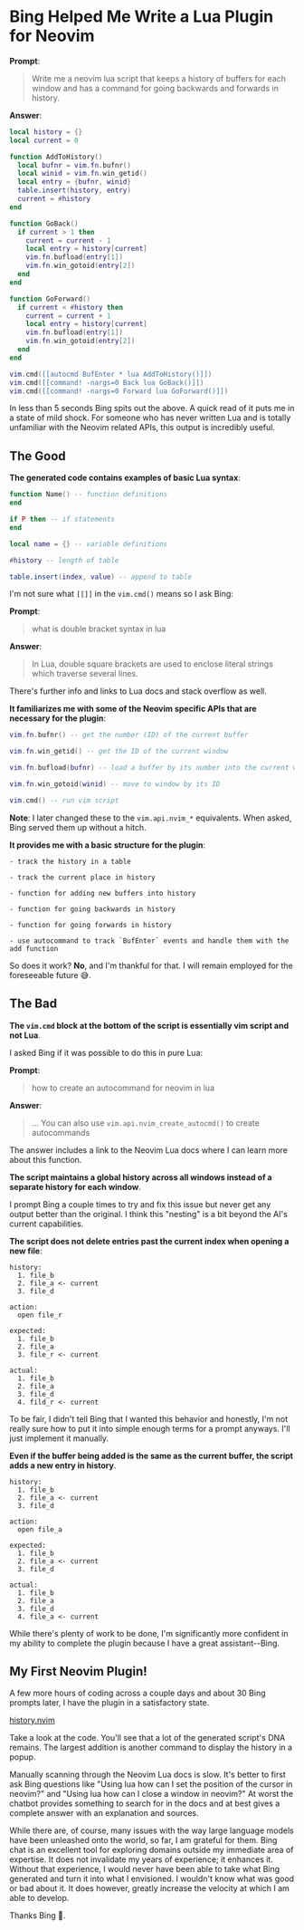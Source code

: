 <!--metadata
date = 2023-04-02
-->

# Bing Helped Me Write a Lua Plugin for Neovim

**Prompt**:
> Write me a neovim lua script that keeps a history of buffers for each window
> and has a command for going backwards and forwards in history.

**Answer**:
```lua
local history = {}
local current = 0

function AddToHistory()
  local bufnr = vim.fn.bufnr()
  local winid = vim.fn.win_getid()
  local entry = {bufnr, winid}
  table.insert(history, entry)
  current = #history
end

function GoBack()
  if current > 1 then
    current = current - 1
    local entry = history[current]
    vim.fn.bufload(entry[1])
    vim.fn.win_gotoid(entry[2])
  end
end

function GoForward()
  if current < #history then
    current = current + 1
    local entry = history[current]
    vim.fn.bufload(entry[1])
    vim.fn.win_gotoid(entry[2])
  end
end

vim.cmd([[autocmd BufEnter * lua AddToHistory()]])
vim.cmd([[command! -nargs=0 Back lua GoBack()]])
vim.cmd([[command! -nargs=0 Forward lua GoForward()]])
```

In less than 5 seconds Bing spits out the above. A quick read of it puts me in
a state of mild shock. For someone who has never written Lua and is totally
unfamiliar with the Neovim related APIs, this output is incredibly useful.

## The Good

**The generated code contains examples of basic Lua syntax**:

```lua
function Name() -- function definitions
end

if P then -- if statements
end

local name = {} -- variable definitions

#history -- length of table

table.insert(index, value) -- append to table
```

I'm not sure what `[[]]` in the `vim.cmd()` means so I ask Bing:

**Prompt**:
> what is double bracket syntax in lua

**Answer**:
> In Lua, double square brackets are used to enclose literal strings which
> traverse several lines.

There's further info and links to Lua docs and stack overflow as well.

**It familiarizes me with some of the Neovim specific APIs that are necessary
for the plugin**:
```lua
vim.fn.bufnr() -- get the number (ID) of the current buffer

vim.fn.win_getid() -- get the ID of the current window

vim.fn.bufload(bufnr) -- load a buffer by its number into the current window

vim.fn.win_gotoid(winid) -- move to window by its ID

vim.cmd() -- run vim script
```

**Note**: I later changed these to the `vim.api.nvim_*` equivalents. When asked, Bing served them up without a hitch.

**It provides me with a basic structure for the plugin**:

```text
- track the history in a table

- track the current place in history

- function for adding new buffers into history

- function for going backwards in history

- function for going forwards in history

- use autocommand to track `BufEnter` events and handle them with the add function
```

So does it work? **No**, and I'm thankful for that. I will remain employed for
the foreseeable future 😅.

## The Bad

**The `vim.cmd` block at the bottom of the script is essentially vim script and
not Lua**.

I asked Bing if it was possible to do this in pure Lua:

**Prompt**:
> how to create an autocommand for neovim in lua

**Answer**:
> ... You can also use `vim.api.nvim_create_autocmd()` to create autocommands

The answer includes a link to the Neovim Lua docs where I can learn more about
this function.

**The script maintains a global history across all windows instead of a
separate history for each window**.

I prompt Bing a couple times to try and fix this issue but never get any output
better than the original. I think this "nesting" is a bit beyond the AI's
current capabilities.

**The script does not delete entries past the current index when opening a new
file**:

```text
history:
  1. file_b
  2. file_a <- current
  3. file_d

action:
  open file_r

expected:
  1. file_b
  2. file_a
  3. file_r <- current

actual:
  1. file_b
  2. file_a
  3. file_d
  4. fild_r <- current
```

To be fair, I didn't tell Bing that I wanted this behavior and honestly, I'm
not really sure how to put it into simple enough terms for a prompt anyways.
I'll just implement it manually.

**Even if the buffer being added is the same as the current buffer, the script
adds a new entry in history**.

```text
history:
  1. file_b
  2. file_a <- current
  3. file_d

action:
  open file_a

expected:
  1. file_b
  2. file_a <- current
  3. file_d

actual:
  1. file_b
  2. file_a
  3. file_d
  4. file_a <- current
```

While there's plenty of work to be done, I'm significantly more confident in my
ability to complete the plugin because I have a great assistant--Bing.

## My First Neovim Plugin!

A few more hours of coding across a couple days and about 30 Bing prompts
later, I have the plugin in a satisfactory state.

[history.nvim](https://github.com/wilfreddenton/history.nvim/)

Take a look at the code. You'll see that a lot of the generated script's DNA
remains. The largest addition is another command to display the history in a
popup.

Manually scanning through the Neovim Lua docs is slow. It's better to first ask
Bing questions like "Using lua how can I set the position of the cursor in
neovim?" and "Using lua how can I close a window in neovim?" At worst the
chatbot provides something to search for in the docs and at best gives a
complete answer with an explanation and sources.

While there are, of course, many issues with the way large language models have
been unleashed onto the world, so far, I am grateful for them. Bing chat is an
excellent tool for exploring domains outside my immediate area of expertise. It
does not invalidate my years of experience; it enhances it. Without that
experience, I would never have been able to take what Bing generated and turn
it into what I envisioned. I wouldn't know what was good or bad about it. It
does however, greatly increase the velocity at which I am able to develop.

Thanks Bing 💙.
